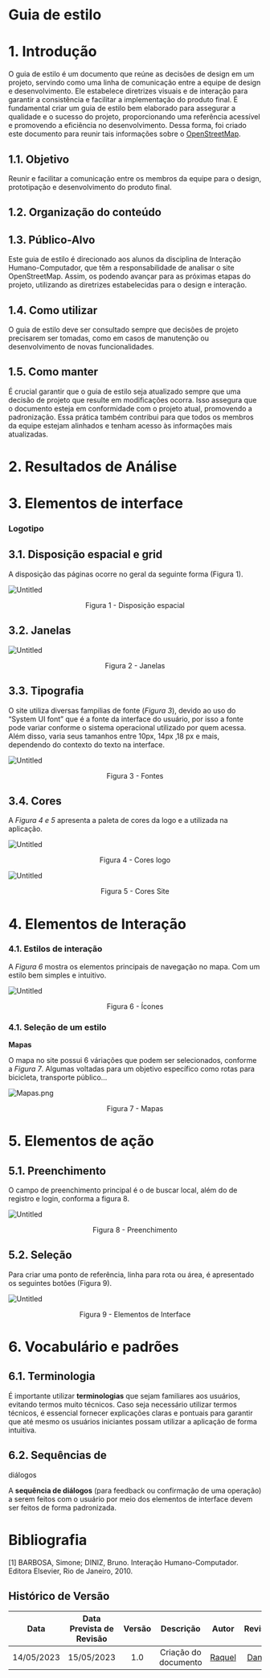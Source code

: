 # Guia de estilo

# 1. Introdução

O guia de estilo é um documento que reúne as decisões de design em um projeto, servindo como uma linha de comunicação entre a equipe de design e desenvolvimento. Ele estabelece diretrizes visuais e de interação para garantir a consistência e facilitar a implementação do produto final. É fundamental criar um guia de estilo bem elaborado para assegurar a qualidade e o sucesso do projeto, proporcionando uma referência acessível e promovendo a eficiência no desenvolvimento. Dessa forma, foi criado este documento para reunir tais informações sobre o [OpenStreetMap]([https://www.openstreetmap.org/](https://www.openstreetmap.org/)).

## 1.1. Objetivo

Reunir e facilitar a comunicação entre os membros da equipe para o design, prototipação e desenvolvimento do produto final.

## 1.2. Organização do conteúdo

## 1.3. Público-Alvo

Este guia de estilo é direcionado aos alunos da disciplina de Interação Humano-Computador, que têm a responsabilidade de analisar o site OpenStreetMap. Assim, os podendo avançar para as próximas etapas do projeto, utilizando as diretrizes estabelecidas para o design e interação. 

## 1.4. Como utilizar

O guia de estilo deve ser consultado sempre que decisões de projeto precisarem ser tomadas, como em casos de manutenção ou desenvolvimento de novas funcionalidades.

## 1.5. Como manter

É crucial garantir que o guia de estilo seja atualizado sempre que uma decisão de projeto que resulte em modificações ocorra. Isso assegura que o documento esteja em conformidade com o projeto atual, promovendo a padronização. Essa prática também contribui para que todos os membros da equipe estejam alinhados e tenham acesso às informações mais atualizadas.

# 2. Resultados de Análise

# 3. Elementos de interface

### Logotipo

## 3.1. Disposição espacial e grid

A disposição das páginas ocorre no geral da seguinte forma (Figura 1).

![Untitled](Guia%20de%20estilo%200542c0a998504d79ac1eee0593b0809d/Untitled.png)

<p style="text-align: center"> Figura 1 - Disposição espacial </p>

## 3.2. Janelas

![Untitled](Guia%20de%20estilo%200542c0a998504d79ac1eee0593b0809d/Untitled%201.png)

<p style="text-align: center"> Figura 2 - Janelas </p>

## 3.3. Tipografia

O site utiliza diversas fampilias de fonte (*Figura 3*), devido ao uso do “System UI font” que é a fonte da interface do usuário, por isso a fonte pode variar conforme o sistema operacional utilizado por quem acessa. Além disso, varia seus tamanhos entre 10px, 14px ,18 px e mais, dependendo do contexto do texto na interface.

![Untitled](Guia%20de%20estilo%200542c0a998504d79ac1eee0593b0809d/Untitled%202.png)

<p style="text-align: center"> Figura 3 - Fontes</p>

## 3.4. Cores

A *Figura 4 e 5* apresenta a paleta de cores da logo e a utilizada na aplicação.

![Untitled](Guia%20de%20estilo%200542c0a998504d79ac1eee0593b0809d/Untitled%203.png)

<p style="text-align: center"> Figura 4 - Cores logo</p>

![Untitled](Guia%20de%20estilo%200542c0a998504d79ac1eee0593b0809d/Untitled%204.png)

<p style="text-align: center"> Figura 5 - Cores Site</p>

# 4. Elementos de Interação

### 4.1. Estilos de interação

A *Figura 6* mostra os elementos principais de navegação no mapa. Com um estilo bem simples e intuitivo.

![Untitled](Guia%20de%20estilo%200542c0a998504d79ac1eee0593b0809d/Untitled%205.png)

<p style="text-align: center"> Figura 6 - Ícones</p>

### 4.1. Seleção de um estilo

**Mapas**

O mapa no site possui 6 váriações que podem ser selecionados, conforme a *Figura 7*. Algumas voltadas para um objetivo específico como rotas para bicicleta, transporte público…

![Mapas.png](Guia%20de%20estilo%200542c0a998504d79ac1eee0593b0809d/Mapas.png)

<p style="text-align: center"> Figura 7 - Mapas</p>

# 5. Elementos de ação

## 5.1. Preenchimento

O campo de preenchimento principal é o de buscar local, além do de registro e login, conforma a figura 8. 

![Untitled](Guia%20de%20estilo%200542c0a998504d79ac1eee0593b0809d/Untitled%206.png)

<p style="text-align: center"> Figura 8 - Preenchimento</p>

## 5.2. Seleção

Para criar uma ponto de referência, linha para rota ou área, é apresentado os seguintes botões (Figura 9).

![Untitled](Guia%20de%20estilo%200542c0a998504d79ac1eee0593b0809d/Untitled%207.png)

<p style="text-align: center"> Figura 9 - Elementos de Interface</p>

# 6. **Vocabulário e padrões**

## 6.1. Terminologia

É importante utilizar **terminologias** que sejam familiares aos usuários, evitando termos muito técnicos. Caso seja necessário utilizar termos técnicos, é essencial fornecer explicações claras e pontuais para garantir que até mesmo os usuários iniciantes possam utilizar a aplicação de forma intuitiva.

## 6.2. Sequências de
diálogos

A **sequência de diálogos** (para feedback ou confirmação de uma operação) a serem feitos com o usuário por meio dos elementos de interface devem ser feitos de forma padronizada. 

# **Bibliografia**

[1] BARBOSA, Simone; DINIZ, Bruno. Interação Humano-Computador. Editora Elsevier, Rio de Janeiro, 2010.

## Histórico de Versão
|    Data    | Data Prevista de Revisão | Versão |      Descrição       |                                                                Autor                                                                 |               Revisor               |
| :--------: | :----------------------: | :----: | :------------------: | :----------------------------------------------------------------------------------------------------------------------------------: | :---------------------------------: |
| 14/05/2023 |        15/05/2023        |  1.0   | Criação do documento | [Raquel](https://github.com/raqueleucaria) | [Daniel](https://github.com/daniel-de-sousa)|